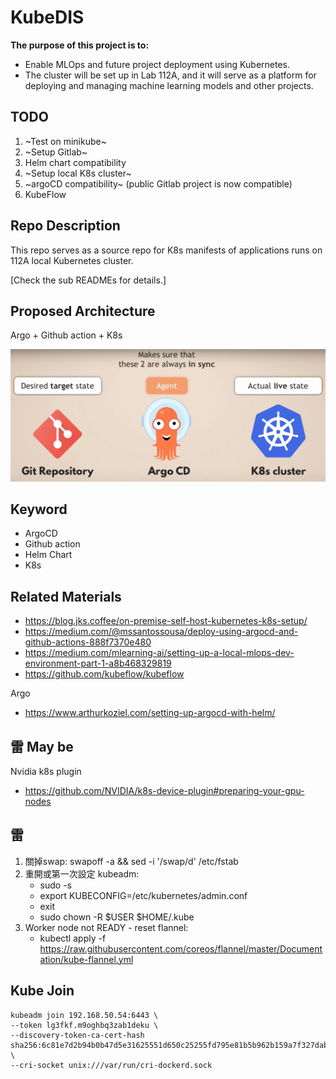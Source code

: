 # KubeDIS

**The purpose of this project is to:**

- Enable MLOps and future project deployment using Kubernetes.
- The cluster will be set up in Lab 112A, and it will serve as a platform for deploying and managing machine learning models and other projects.

## TODO

1. ~Test on minikube~
2. ~Setup Gitlab~
3. Helm chart compatibility
4. ~Setup local K8s cluster~
5. ~argoCD compatibility~ (public Gitlab project is now compatible)
6. KubeFlow

## Repo Description

This repo serves as a source repo for K8s manifests of applications runs on 112A local Kubernetes cluster.

[Check the sub READMEs for details.]

## Proposed Architecture

Argo + Github action + K8s

![Alt text](<Desired target state.png>)

## Keyword

- ArgoCD
- Github action
- Helm Chart
- K8s

## Related Materials

- https://blog.jks.coffee/on-premise-self-host-kubernetes-k8s-setup/
- https://medium.com/@mssantossousa/deploy-using-argocd-and-github-actions-888f7370e480
- https://medium.com/mlearning-ai/setting-up-a-local-mlops-dev-environment-part-1-a8b468329819
- https://github.com/kubeflow/kubeflow

Argo
- https://www.arthurkoziel.com/setting-up-argocd-with-helm/

## 雷 May be

Nvidia k8s plugin

- https://github.com/NVIDIA/k8s-device-plugin#preparing-your-gpu-nodes


## 雷
1. 關掉swap: swapoff -a && sed -i '/swap/d' /etc/fstab
2. 重開或第一次設定 kubeadm: 
    - sudo -s 
    - export KUBECONFIG=/etc/kubernetes/admin.conf
    - exit
    - sudo chown -R $USER $HOME/.kube
3. Worker node not READY - reset flannel:
    - kubectl apply -f https://raw.githubusercontent.com/coreos/flannel/master/Documentation/kube-flannel.yml


##  Kube Join
```
kubeadm join 192.168.50.54:6443 \
--token lg3fkf.m9oghbq3zab1deku \
--discovery-token-ca-cert-hash sha256:6c81e7d2b94b0b47d5e31625551d650c25255fd795e81b5b962b159a7f327dab \
--cri-socket unix:///var/run/cri-dockerd.sock
```
